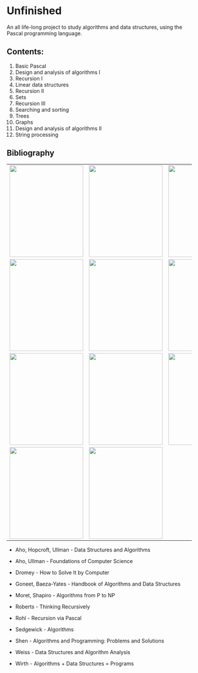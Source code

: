 # Unfinished

An all life-long project to study algorithms and data structures, using the Pascal programming language.

## Contents:

1. Basic Pascal
2. Design and analysis of algorithms I
3. Recursion I
4. Linear data structures
5. Recursion II
6. Sets
7. Recursion III
8. Searching and sorting
9. Trees
10. Graphs
11. Design and analysis of algorithms II
12. String processing

## Bibliography

| | | |
|:-------------------------:|:-------------------------:|:-------------------------:|
|<img width="200" height="250" src="https://images-na.ssl-images-amazon.com/images/I/51oZjyrkQHL._SX339_BO1,204,203,200_.jpg"> |  <img width="200" height="250" src="http://www.freetechbooks.com/uploads/1482396498-61EzGYVPF9L._SX379_BO1,204,203,200_.jpg"> |<img width="200" height="250" src="https://images-na.ssl-images-amazon.com/images/I/41G7svQOtdL._SX331_BO1,204,203,200_.jpg"> |
|<img width="200" height="250" src="https://users.dcc.uchile.cl/~rbaeza/handbook/images/handbook1.gif"> |  <img width="200" height="250" src="https://images-na.ssl-images-amazon.com/images/I/319%2B6M2WMKL.jpg"> |<img width="200" height="250" src="https://images-na.ssl-images-amazon.com/images/I/41frcr1UyvL._SX321_BO1,204,203,200_.jpg"> |
|<img width="200" height="250" src="https://images-na.ssl-images-amazon.com/images/I/51trzOq%2BJ9L._SX324_BO1,204,203,200_.jpg"> | <img width="200" height="250" src="https://images-na.ssl-images-amazon.com/images/I/51x7NKyn3zL._SX349_BO1,204,203,200_.jpg"> |<img width="200" height="250" src="https://images.gr-assets.com/books/1172236863l/151797.jpg"> |
|<img width="200" height="250" src="http://www.mathcs.emory.edu/~cheung/Courses/323/Syllabus/Intro/FIGS/wirth.jpg">|<img width="200" height="250" src="https://images-na.ssl-images-amazon.com/images/I/51Q2kmU5YvL._SX340_BO1,204,203,200_.jpg">|

* Aho, Hopcroft, Ullman - Data Structures and Algorithms

* Aho, Ullman - Foundations of Computer Science

* Dromey - How to Solve It by Computer

* Goneet, Baeza-Yates - Handbook of Algorithms and Data Structures

* Moret, Shapiro - Algorithms from P to NP

* Roberts - Thinking Recursively

* Rohl - Recursion via Pascal

* Sedgewick - Algorithms

* Shen - Algorithms and Programming: Problems and Solutions

* Weiss - Data Structures and Algorithm Analysis

* Wirth - Algorithms + Data Structures = Programs
